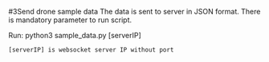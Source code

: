 #3Send drone sample data
The data is sent to server in JSON format. There is mandatory parameter to run script. 

Run:
python3 sample_data.py [serverIP]
    
    [serverIP] is websocket server IP without port
